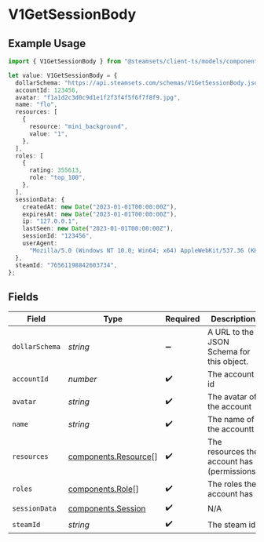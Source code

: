 # V1GetSessionBody

## Example Usage

```typescript
import { V1GetSessionBody } from "@steamsets/client-ts/models/components";

let value: V1GetSessionBody = {
  dollarSchema: "https://api.steamsets.com/schemas/V1GetSessionBody.json",
  accountId: 123456,
  avatar: "f1a1d2c3d0c9d1e1f2f3f4f5f6f7f8f9.jpg",
  name: "flo",
  resources: [
    {
      resource: "mini_background",
      value: "1",
    },
  ],
  roles: [
    {
      rating: 355613,
      role: "top_100",
    },
  ],
  sessionData: {
    createdAt: new Date("2023-01-01T00:00:00Z"),
    expiresAt: new Date("2023-01-01T00:00:00Z"),
    ip: "127.0.0.1",
    lastSeen: new Date("2023-01-01T00:00:00Z"),
    sessionId: "123456",
    userAgent:
      "Mozilla/5.0 (Windows NT 10.0; Win64; x64) AppleWebKit/537.36 (KHTML, like Gecko) Chrome/91.0.4472.124 Safari/537.36",
  },
  steamId: "76561198842603734",
};
```

## Fields

| Field                                                        | Type                                                         | Required                                                     | Description                                                  | Example                                                      |
| ------------------------------------------------------------ | ------------------------------------------------------------ | ------------------------------------------------------------ | ------------------------------------------------------------ | ------------------------------------------------------------ |
| `dollarSchema`                                               | *string*                                                     | :heavy_minus_sign:                                           | A URL to the JSON Schema for this object.                    | https://api.steamsets.com/schemas/V1GetSessionBody.json      |
| `accountId`                                                  | *number*                                                     | :heavy_check_mark:                                           | The account id                                               | 123456                                                       |
| `avatar`                                                     | *string*                                                     | :heavy_check_mark:                                           | The avatar of the account                                    | f1a1d2c3d0c9d1e1f2f3f4f5f6f7f8f9.jpg                         |
| `name`                                                       | *string*                                                     | :heavy_check_mark:                                           | The name of the accountt                                     | flo                                                          |
| `resources`                                                  | [components.Resource](../../models/components/resource.md)[] | :heavy_check_mark:                                           | The resources the account has (permissions)                  |                                                              |
| `roles`                                                      | [components.Role](../../models/components/role.md)[]         | :heavy_check_mark:                                           | The roles the account has                                    |                                                              |
| `sessionData`                                                | [components.Session](../../models/components/session.md)     | :heavy_check_mark:                                           | N/A                                                          |                                                              |
| `steamId`                                                    | *string*                                                     | :heavy_check_mark:                                           | The steam id                                                 | 76561198842603734                                            |